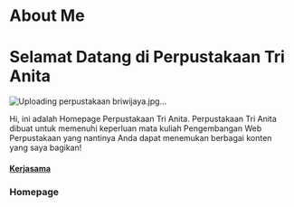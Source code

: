# About Me
# Selamat Datang di Perpustakaan Tri Anita
![Uploading perpustakaan briwijaya.jpg…]()

<body>
Hi, ini adalah Homepage Perpustakaan Tri Anita. Perpustakaan Tri Anita dibuat untuk memenuhi keperluan mata kuliah Pengembangan Web Perpustakaan yang nantinya Anda dapat menemukan berbagai konten yang saya bagikan!
  <h4><a href="https://www.ub.ac.id/id/">Kerjasama</a>
<h3>Homepage</h3>
